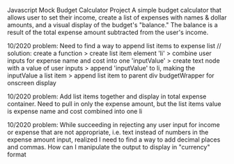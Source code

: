 Javascript Mock Budget Calculator Project
A simple budget calculator that allows user to set their income, create a list of expenses with names & dollar amounts,
and a visual display of the budget's "balance." The balance is a result of the total expense amount subtracted from the user's income.


10/2020 problem: Need to find a way to append list items to expense list
// solution: create a function > create list item element 'li' > combine user inputs for expense name and cost into one 'inputValue' > create text node with a value of user inputs > append 'inputValue' to li, making the inputValue a list item > append list item to parent div budgetWrapper for onscreen display

10/2020 problem: Add list items together and display in total expense container. Need to pull in only the expense amount,
but the list items value is expense name and cost combined into one li

10/2020 problem: While succeeding in rejecting any user input for income or expense that are not appropriate, i.e. text instead of numbers
in the expense amount input, realized I need to find a way to add decimal places and commas.
How can I manipulate the output to display in "currency" format
